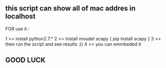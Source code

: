this script can show all of mac addres in localhost 
------------------------------------------------------
FOR use it :

1 >> install python2.7.*
2 >> install moudel scapy { pip install scapy }
3 >> then run the script and see results :))
4 >> you can emmbeded it 

GOOD LUCK 
-----------------------------------------------------

